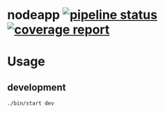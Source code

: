 # nodeapp [![pipeline status](https://gitlab.com/abeliam/nodeapp/badges/master/pipeline.svg)](https://gitlab.com/abeliam/nodeapp/commits/master) [![coverage report](https://gitlab.com/abeliam/nodeapp/badges/master/coverage.svg)](https://gitlab.com/abeliam/nodeapp/commits/master)

# Usage
## development
```
./bin/start dev
```
